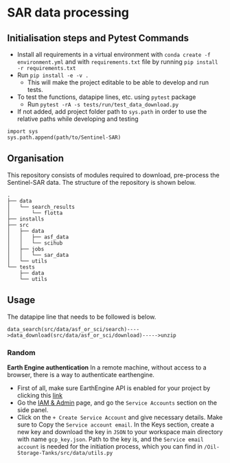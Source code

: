 # SAR data processing

## Initialisation steps and Pytest Commands
* Install all requirements in a virtual environment with `conda create -f environment.yml` and with `requirements.txt` file by running `pip install -r requirements.txt`
* Run `pip install -e -v .`
    * This will make the project editable to be able to develop and run tests.
* To test the functions, datapipe lines, etc. using `pytest` package
    * Run `pytest -rA -s tests/run/test_data_download.py`
* If not added, add project folder path to `sys.path` in order to use the relative paths while developing and testing
```
import sys
sys.path.append(path/to/Sentinel-SAR)
```
## Organisation
This repository consists of modules required to download, pre-process the Sentinel-SAR data. The structure of the repository is shown below.
```
.
├── data
│   └── search_results
│       └── flotta
├── installs
├── src
│   ├── data
│   │   ├── asf_data
│   │   └── scihub
│   ├── jobs
│   │   └── sar_data
│   └── utils
└── tests
    ├── data
    └── utils
```
## Usage
The datapipe line that needs to be followed is below.
```
data_search(src/data/asf_or_sci/search)---->data_download(src/data/asf_or_sci/download)----->unzip
```
### Random
**Earth Engine authentication**
In a remote machine, without access to a browser, there is a way to authenticate earthengine.
* First of all, make sure EarthEngine API is enabled for your project by clicking this [link](https://console.cloud.google.com/apis/library/earthengine.googleapis.com?project=gy7720)
* Go the [IAM & Admin](https://console.cloud.google.com/iam-admin/iam?project=gy7720) page, and go the `Service Accounts` section on the side panel. 
* Click on the `+ Create Service Account` and give necessary details. Make sure to Copy the `Service account email`. In the Keys section, create a new key and download the key in `JSON` to your workspace main directory with name `gcp_key.json`. Path to the key is, and the `Service email account` is needed for the initiation process, which you can find in `/Oil-Storage-Tanks/src/data/utils.py`


